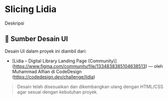 # Slicing Lidia

Deskripsi 


## 🎨 Sumber Desain UI

Desain UI dalam proyek ini diambil dari:

- [Lidia – Digital Library Landing Page (Community)] (https://www.figma.com/community/file/1334838385104638513) — oleh Muhammad Alfian di CodeDesign (https://codedesign.dev/challenge/lidia)

> Desain telah disesuaikan dan dikembangkan ulang dengan HTML/CSS agar sesuai dengan kebutuhan proyek.



